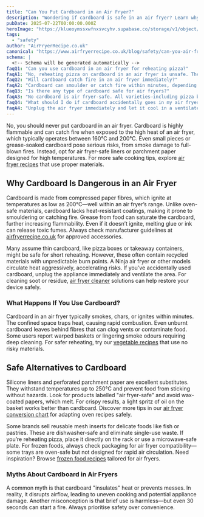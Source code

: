 ```yaml
---
title: "Can You Put Cardboard in an Air Fryer?"
description: "Wondering if cardboard is safe in an air fryer? Learn why it's risky, fire hazards, and safer alternatives for cooking and reheating."
pubDate: 2025-07-22T00:00:00.000Z
heroImage: "https://klueoymssxwfnxsvcyhv.supabase.co/storage/v1/object/public/Shmucket/can-you-put-cardboard-in-an-air-fryer.png"
tags:
  - "safety"
author: "AirFryerRecipe.co.uk"
canonical: "https://www.airfryerrecipe.co.uk/blog/safety/can-you-air-fry-it/can-you-put-cardboard-in-an-air-fryer"
schema: |
  <!-- Schema will be generated automatically -->
faqQ1: "Can you use cardboard in an air fryer for reheating pizza?"
faqA1: "No, reheating pizza on cardboard in an air fryer is unsafe. The high heat can ignite the cardboard, especially if it’s greasy. Use a microwave-safe plate or place the pizza directly on the air fryer rack instead."
faqQ2: "Will cardboard catch fire in an air fryer immediately?"
faqA2: "Cardboard can smoulder or catch fire within minutes, depending on the air fryer’s temperature and the cardboard’s thickness. Even at lower settings, the risk remains due to concentrated heat circulation."
faqQ3: "Is there any type of cardboard safe for air fryers?"
faqA3: "No cardboard is air fryer-safe. All varieties—including pizza boxes, cereal boxes, and parchment-lined cardboard—pose fire and toxicity risks. Stick to purpose-made liners or silicone mats."
faqQ4: "What should I do if cardboard accidentally goes in my air fryer?"
faqA4: "Unplug the air fryer immediately and let it cool in a ventilated area. Check for damage or residue, and clean thoroughly before next use. If smoke persists, consult the manufacturer or a professional."
---
```

<p>No, you should never put cardboard in an air fryer. Cardboard is highly flammable and can catch fire when exposed to the high heat of an air fryer, which typically operates between 160°C and 200°C. Even small pieces or grease-soaked cardboard pose serious risks, from smoke damage to full-blown fires. Instead, opt for air fryer-safe liners or parchment paper designed for high temperatures. For more safe cooking tips, explore <a href=https://www.airfryerrecipe.co.uk/recipes>air fryer recipes</a> that use proper materials.</p>  

<h2>Why Cardboard Is Dangerous in an Air Fryer</h2>  
<p>Cardboard is made from compressed paper fibres, which ignite at temperatures as low as 200°C—well within an air fryer’s range. Unlike oven-safe materials, cardboard lacks heat-resistant coatings, making it prone to smouldering or catching fire. Grease from food can saturate the cardboard, further increasing flammability. Even if it doesn’t ignite, melting glue or ink can release toxic fumes. Always check manufacturer guidelines at <a href=https://www.airfryerrecipe.co.uk>airfryerrecipe.co.uk</a> for approved accessories.</p>  

<p>Many assume thin cardboard, like pizza boxes or takeaway containers, might be safe for short reheating. However, these often contain recycled materials with unpredictable burn points. A Ninja air fryer or other models circulate heat aggressively, accelerating risks. If you’ve accidentally used cardboard, unplug the appliance immediately and ventilate the area. For cleaning soot or residue, <a href=https://www.airfryerrecipe.co.uk/air-fryer-cleaner>air fryer cleaner</a> solutions can help restore your device safely.</p>  

<h3>What Happens If You Use Cardboard?</h3>  
<p>Cardboard in an air fryer typically smokes, chars, or ignites within minutes. The confined space traps heat, causing rapid combustion. Even unburnt cardboard leaves behind fibres that can clog vents or contaminate food. Some users report warped baskets or lingering smoke odours requiring deep cleaning. For safer reheating, try our <a href=https://www.airfryerrecipe.co.uk/recipe-category/vegetables>vegetable recipes</a> that use no risky materials.</p>  

<h2>Safe Alternatives to Cardboard</h2>  
<p>Silicone liners and perforated parchment paper are excellent substitutes. They withstand temperatures up to 250°C and prevent food from sticking without hazards. Look for products labelled "air fryer-safe" and avoid wax-coated papers, which melt. For crispy results, a light spritz of oil on the basket works better than cardboard. Discover more tips in our <a href=https://www.airfryerrecipe.co.uk/air-fryer-conversion-chart>air fryer conversion chart</a> for adapting oven recipes safely.</p>  

<p>Some brands sell reusable mesh inserts for delicate foods like fish or pastries. These are dishwasher-safe and eliminate single-use waste. If you’re reheating pizza, place it directly on the rack or use a microwave-safe plate. For frozen foods, always check packaging for air fryer compatibility—some trays are oven-safe but not designed for rapid air circulation. Need inspiration? Browse <a href=https://www.airfryerrecipe.co.uk/recipe-category/frozen-foods>frozen food recipes</a> tailored for air fryers.</p>  

<h3>Myths About Cardboard in Air Fryers</h3>  
<p>A common myth is that cardboard "insulates" heat or prevents messes. In reality, it disrupts airflow, leading to uneven cooking and potential appliance damage. Another misconception is that brief use is harmless—but even 30 seconds can start a fire. Always prioritise safety over convenience.</p>
